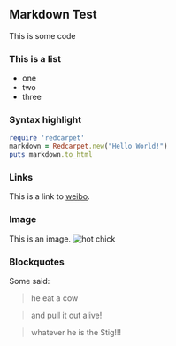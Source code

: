 ## Markdown Test


This is some code
    <?php
        echo "Hello world!"
    ?>


### This is a list
- one
- two
- three


### Syntax highlight
```ruby
require 'redcarpet'
markdown = Redcarpet.new("Hello World!")
puts markdown.to_html
```

### Links
This is a link to [weibo](http://weibo.com).


### Image
This is an image. ![hot chick](http://ww3.sinaimg.cn/large/ed32338egw1egh9b2iuifj20iz0sgn01.jpg)


### Blockquotes
Some said:

> he eat a cow

> and pull it out alive!

> whatever he is the Stig!!!
